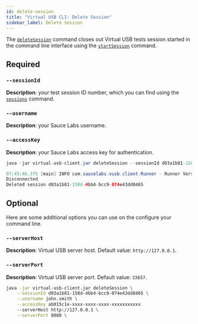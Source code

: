 ```yaml
---
id: delete-session
title: "Virtual USB CLI: Delete Session"
sidebar_label: Delete Session
---
```


The [`deleteSession`](https://docs.saucelabs.com/mobile-apps/virtual-usb#close-test) command closes out Virtual USB tests session started in the command line interface using the [`startSession`](dev/cli/virtual-usb/start-session) command.

## Required

### `--sessionId`
__Description__: your test session ID number, which you can find using the [`sessions`](dev/cli/virtual-usb/find-sessionid) command.

### `--username`
__Description__: your Sauce Labs username.

### `--accessKey`
__Description__: your Sauce Labs access key for authentication.

```java title="Basic Example (required flags only)"
java -jar virtual-usb-client.jar deleteSession --sessionId d03a1b81-158d-4bb4-bcc9-074e43dd8465 --username john.smith --accessKey ab015c1e-xxxx-xxxx-xxxx-xxxxxxxxxxx
```

```java title="Response Example"
07:45:46.375 [main] INFO com.saucelabs.vusb.client.Runner - Runner Version 2.0.0
Disconnected
Deleted session d03a1b81-158d-4bb4-bcc9-074e43dd8465
```

## Optional

Here are some additional options you can use on the configure your command line.

### `--serverHost`
__Description__: Virtual USB server host. Default value: `http://127.0.0.1`.

### `--serverPort`
__Description__: Virtual USB server port. Default value: `33657`.

```bash title="Full Example"
java -jar virtual-usb-client.jar deleteSession \
    --sessionId d03a1b81-158d-4bb4-bcc9-074e43dd8465 \
    --username john.smith \
    --accessKey ab015c1e-xxxx-xxxx-xxxx-xxxxxxxxxxx
    --serverHost http://127.0.0.1 \
    --serverPort 8080 \
```
